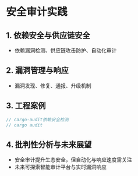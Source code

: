 # 安全审计实践

## 1. 依赖安全与供应链安全

- 依赖漏洞检测、供应链攻击防护、自动化审计

## 2. 漏洞管理与响应

- 漏洞发现、修复、通报、升级机制

## 3. 工程案例

```rust
// cargo-audit依赖安全检测
// cargo audit
```

## 4. 批判性分析与未来展望

- 安全审计提升生态安全，但自动化与响应速度需关注
- 未来可探索智能审计平台与实时漏洞响应
